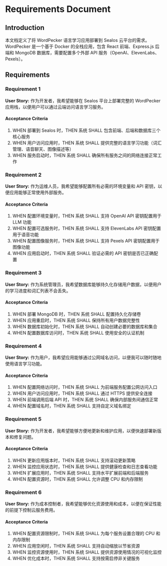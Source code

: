 # Requirements Document

## Introduction

本文档定义了将 WordPecker 语言学习应用部署到 Sealos 云平台的需求。WordPecker 是一个基于 Docker 的全栈应用，包含 React 前端、Express.js 后端和 MongoDB 数据库，需要配置多个外部 API 服务（OpenAI、ElevenLabs、Pexels）。

## Requirements

### Requirement 1

**User Story:** 作为开发者，我希望能够在 Sealos 平台上部署完整的 WordPecker 应用栈，以便用户可以通过云端访问语言学习服务。

#### Acceptance Criteria

1. WHEN 部署到 Sealos 时，THEN 系统 SHALL 包含前端、后端和数据库三个核心服务
2. WHEN 用户访问应用时，THEN 系统 SHALL 提供完整的语言学习功能（词汇管理、语音聊天、图像描述等）
3. WHEN 服务启动时，THEN 系统 SHALL 确保所有服务之间的网络连接正常工作

### Requirement 2

**User Story:** 作为运维人员，我希望能够配置所有必需的环境变量和 API 密钥，以便应用能够正常使用外部服务。

#### Acceptance Criteria

1. WHEN 配置环境变量时，THEN 系统 SHALL 支持 OpenAI API 密钥配置用于 LLM 功能
2. WHEN 配置可选服务时，THEN 系统 SHALL 支持 ElevenLabs API 密钥配置用于语音功能
3. WHEN 配置图像服务时，THEN 系统 SHALL 支持 Pexels API 密钥配置用于图像功能
4. WHEN 应用启动时，THEN 系统 SHALL 验证必需的 API 密钥是否已正确配置

### Requirement 3

**User Story:** 作为系统管理员，我希望数据库能够持久化存储用户数据，以便用户的学习进度和词汇列表不会丢失。

#### Acceptance Criteria

1. WHEN 部署 MongoDB 时，THEN 系统 SHALL 配置持久化存储卷
2. WHEN 应用重启时，THEN 系统 SHALL 保持所有用户数据完整性
3. WHEN 数据库初始化时，THEN 系统 SHALL 自动创建必要的数据库和集合
4. WHEN 配置数据库访问时，THEN 系统 SHALL 使用安全的认证机制

### Requirement 4

**User Story:** 作为用户，我希望应用能够通过公网域名访问，以便我可以随时随地使用语言学习功能。

#### Acceptance Criteria

1. WHEN 配置网络访问时，THEN 系统 SHALL 为前端服务配置公网访问入口
2. WHEN 用户访问应用时，THEN 系统 SHALL 通过 HTTPS 提供安全连接
3. WHEN 前端调用后端 API 时，THEN 系统 SHALL 确保内部服务间通信正常
4. WHEN 配置域名时，THEN 系统 SHALL 支持自定义域名绑定

### Requirement 5

**User Story:** 作为开发者，我希望能够方便地更新和维护应用，以便快速部署新版本和修复问题。

#### Acceptance Criteria

1. WHEN 更新应用版本时，THEN 系统 SHALL 支持滚动更新策略
2. WHEN 监控应用状态时，THEN 系统 SHALL 提供健康检查和日志查看功能
3. WHEN 扩展应用时，THEN 系统 SHALL 支持水平扩展前端和后端服务
4. WHEN 配置资源时，THEN 系统 SHALL 允许调整 CPU 和内存限制

### Requirement 6

**User Story:** 作为成本控制者，我希望能够优化资源使用和成本，以便在保证性能的前提下控制云服务费用。

#### Acceptance Criteria

1. WHEN 配置资源限制时，THEN 系统 SHALL 为每个服务设置合理的 CPU 和内存限制
2. WHEN 应用空闲时，THEN 系统 SHALL 支持自动缩放以节省资源
3. WHEN 监控资源使用时，THEN 系统 SHALL 提供资源使用情况的可视化监控
4. WHEN 优化成本时，THEN 系统 SHALL 支持按需启停非关键服务